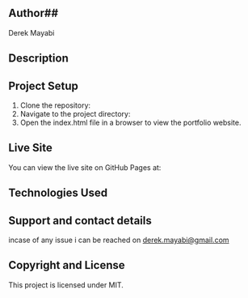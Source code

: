 ## Author##
Derek Mayabi

## Description


## Project Setup
1. Clone the repository: 
2. Navigate to the project directory: 
3. Open the index.html file in a browser to view the portfolio website.

## Live Site
You can view the live site on GitHub Pages at: 

## Technologies Used

## Support and contact details
incase of any issue i can be reached on derek.mayabi@gmail.com


## Copyright and License

This project is licensed under MIT.
